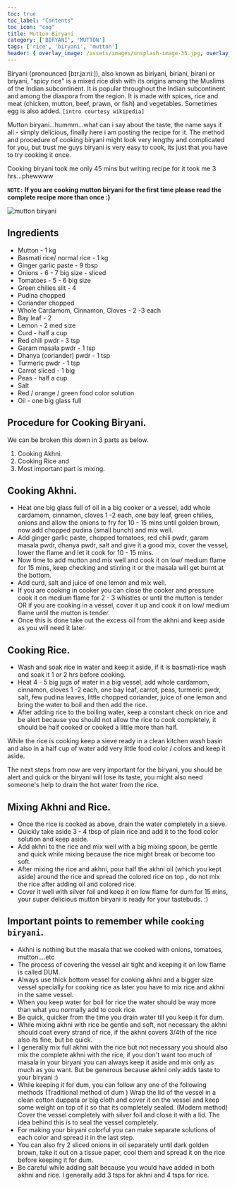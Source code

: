 ```yaml
---
toc: true
toc_label: "Contents"
toc_icon: "cog"
title: Mutton Biryani
category: ['BIRYANI', 'MUTTON']
tags: ['rice', 'biryani', 'mutton']
header: { overlay_image: /assets/images/unsplash-image-35.jpg, overlay_filter: 0.5, og_image: 'http://4.bp.blogspot.com/-lguZEsb6A8Q/USEEup8FwiI/AAAAAAAAC7w/Y0tepl4pJjE/s1600/DSC_1283.jpg', caption: 'Photo credit: [**Unsplash**](https://unsplash.com)' }
---
```


Biryani (pronounced [bɪr.jaːniː]), also known as biriyani, biriani, birani or briyani, "spicy rice" is a mixed rice dish with its origins among the Muslims of the Indian subcontinent. It is popular throughout the Indian subcontinent and among the diaspora from the region. It is made with spices, rice and meat (chicken, mutton, beef, prawn, or fish) and vegetables. Sometimes egg is also added. `[intro courtesy wikipedia]`

Mutton biryani...hummm...what can i say about the taste, the name says it all - simply delicious, finally here i am posting the recipe for it. 
The method and procedure of cooking biryani might look very lengthy and complicated for you, but trust me guys biryani is very easy to cook, its just that you have to try cooking it once.

Cooking biryani took me only 45 mins but writing recipe for it took me 3 hrs...phewwww

**`NOTE:` If you are cooking mutton biryani for the first time please read the complete recipe more than once :)**

![mutton biryani](http://4.bp.blogspot.com/-lguZEsb6A8Q/USEEup8FwiI/AAAAAAAAC7w/Y0tepl4pJjE/s1600/DSC_1283.jpg)

## Ingredients

- Mutton - 1 kg
- Basmati rice/ normal rice - 1 kg
- Ginger garlic paste - 9 tbsp
- Onions - 6 - 7 big size - sliced
- Tomatoes - 5 - 6 big size
- Green chilies slit - 4
- Pudina chopped
- Coriander chopped
- Whole Cardamom, Cinnamon, Cloves - 2 -3 each
- Bay leaf - 2
- Lemon - 2 med size
- Curd - half a cup
- Red chili pwdr - 3 tsp
- Garam masala pwdr - 1 tsp
- Dhanya (coriander) pwdr - 1 tsp
- Turmeric pwdr - 1 tsp
- Carrot sliced - 1 big
- Peas - half a cup
- Salt
- Red / orange / green food color solution
- Oil - one big glass full


## Procedure for Cooking Biryani.

We can be broken this down in 3 parts as below.

1. Cooking Akhni. 
2. Cooking Rice and 
3. Most important part is mixing.

## Cooking Akhni.

- Heat one big glass full of oil in a big cooker or a vessel, add whole cardamom, cinnamon, cloves 1 -2 each, one bay leaf, green chilies, onions and allow the onions to fry for 10 - 15 mins until golden brown, now add chopped pudina (small bunch) and mix well.
- Add ginger garlic paste, chopped tomatoes, red chili pwdr, garam masala pwdr, dhanya pwdr, salt and give it a good mix, cover the vessel, lower the flame and let it cook for 10 - 15 mins.
- Now time to add mutton and mix well and cook it on low/ medium flame for 15 mins, keep checking and stirring it or the masala will get burnt at the bottom.
- Add curd, salt and juice of one lemon and mix well.
- If you are cooking in cooker you can close the cooker and pressure cook it on medium flame for 2 - 3 whistles or until the mutton is tender OR if you are cooking in a vessel, cover it up and cook it on low/ medium flame until the mutton is tender.
- Once this is done take out the excess oil from the akhni and keep aside as you will need it later.


## Cooking Rice.

- Wash and soak rice in water and keep it aside, if it is basmati-rice wash and soak it 1 or 2 hrs before cooking.
- Heat 4 - 5 big jugs of water in a big vessel, add whole cardamom, cinnamon, cloves 1 -2 each, one bay leaf, carrot, peas, turmeric pwdr, salt, few pudina leaves, little chopped coriander, juice of one lemon and bring the water to boil and then add the rice.
- After adding rice to the boiling water, keep a constant check on rice and be alert  because you should not allow the rice to cook completely, it should be half cooked or cooked a little more than half.                                                                                                                                         

While the rice is cooking keep a sieve ready in a clean kitchen wash basin and also in a half cup of water add very little food color / colors and keep it aside.

The next steps from now are very important for the biryani, you should be alert and quick or the biryani will lose its taste, you might also need someone's help to drain the hot water from the rice.


## Mixing Akhni and Rice.

- Once the rice is cooked as above, drain the water completely in a sieve.
- Quickly take aside 3 - 4 tbsp of plain rice and add it to the food color solution and keep aside.
- Add akhni to the rice and mix well with a big mixing spoon, be gentle and quick while mixing because the rice might break or become too soft.
- After mixing the rice and akhni, pour half the akhni oil (which you kept aside) around the rice and spread the colored rice on top , do not mix the rice after adding oil and colored rice.
- Cover it well with silver foil and keep it on low flame for dum for 15 mins, your super delicious mutton biryani is ready for your tastebuds. :) 

## Important points to remember while `cooking biryani`.

- Akhni is nothing but the masala that we cooked with onions, tomatoes, mutton....etc
- The process of covering the vessel air tight and keeping it on low flame is called DUM.
- Always use thick bottom vessel for cooking akhni and a bigger size vessel specially  for cooking rice as later you have to mix rice and akhni in the same vessel.
- When you keep water for boil for rice the water should be way more than what you normally add to cook rice.
- Be quick, quicker from the time you drain water till you keep it for dum.
- While mixing akhni with rice be gentle and soft, not necessary the akhni should coat every strand of rice, if the akhni covers 3/4th of the rice also its fine, but be quick.
- I generally mix full akhni with the rice but not necessary you should also mix the complete akhni with the rice,  if you don't want too much of masala in your biryani you can always keep it aside and mix only as much as you want. But be generous because akhni only adds taste to your biryani :)
- While keeping it for dum, you can follow any one of the following methods (Traditional method of dum ) Wrap the lid of the vessel in a clean cotton duppata or big cloth and cover it on the vessel and keep some weight on top of it so that its completely sealed. (Modern method) Cover the vessel completely with silver foil and close it with a lid. The idea behind this is to seal the vessel completely.
- For making your biryani colorful you can make separate solutions of each color and spread it in the last step.
- You can also fry 2 sliced onions in oil separately until dark golden brown, take it out on a tissue paper, cool them and spread it on the rice before keeping it for dum.
- Be careful while adding salt because you would have added in both akhni and rice. I generally add 3 tsps for akhni and 4 tsps for rice.
